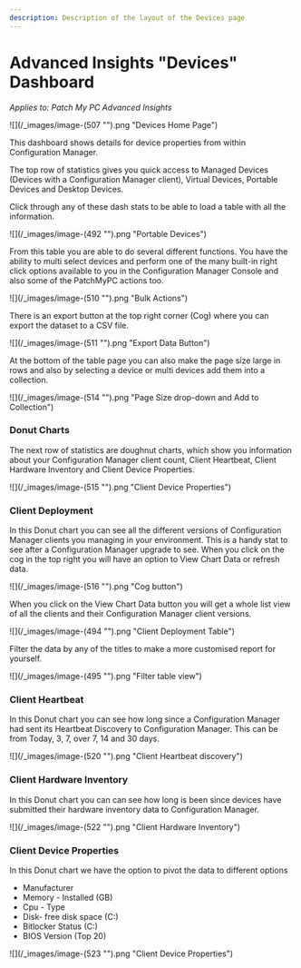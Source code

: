 ```yaml
---
description: Description of the layout of the Devices page
---
```


# Advanced Insights "Devices" Dashboard

_Applies to: Patch My PC Advanced Insights_

![](/_images/image-(507 "").png "Devices Home Page")

This dashboard shows details for device properties from within Configuration Manager.

The top row of statistics gives you quick access to Managed Devices (Devices with a Configuration Manager client), Virtual Devices, Portable Devices and Desktop Devices.

Click through any of these dash stats to be able to load a table with all the information.

![](/_images/image-(492 "").png "Portable Devices")

From this table you are able to do several different functions.  You have the ability to multi select devices and perform one of the many built-in right click options available to you in the Configuration Manager Console and also some of the PatchMyPC actions too.

![](/_images/image-(510 "").png "Bulk Actions")

There is an export button at the top right corner (Cog) where you can export the dataset to a CSV file.

![](/_images/image-(511 "").png "Export Data Button")

At the bottom of the table page you can also make the page size large in rows and also by selecting a device or multi devices add them into a collection.

![](/_images/image-(514 "").png "Page Size drop-down and Add to Collection")

### Donut Charts

The next row of statistics are doughnut charts, which show you information about your Configuration Manager client count, Client Heartbeat, Client Hardware Inventory and Client Device Properties.

![](/_images/image-(515 "").png "Client Device Properties")

### Client Deployment

In this Donut chart you can see all the different versions of Configuration Manager clients you managing in your environment.  This is a handy stat to see after a Configuration Manager upgrade to see.  When you click on the cog in the top right you will have an option to View Chart Data or refresh data.

![](/_images/image-(516 "").png "Cog button")

When you click on the View Chart Data button you will get a whole list view of all the clients and their Configuration Manager client versions.

![](/_images/image-(494 "").png "Client Deployment Table")

Filter the data by any of the titles to make a more customised report for yourself.

![](/_images/image-(495 "").png "Filter table view")

### Client Heartbeat&#x20;

In this Donut chart you can see how long since a Configuration Manager had sent its Heartbeat Discovery to Configuration Manager.  This can be from Today, 3, 7, over 7, 14 and 30 days.

![](/_images/image-(520 "").png "Client Heartbeat discovery")

### Client Hardware Inventory

In this Donut chart you can can see how long is been since devices have submitted their hardware inventory data to Configuration Manager.

![](/_images/image-(522 "").png "Client Hardware Inventory")

### Client Device Properties

In this Donut chart we have the option to pivot the data to different options

* Manufacturer
* Memory - Installed (GB)
* Cpu - Type
* Disk- free disk space (C:)
* Bitlocker Status (C:)
* BIOS Version (Top 20)

![](/_images/image-(523 "").png "Client Device Properties")